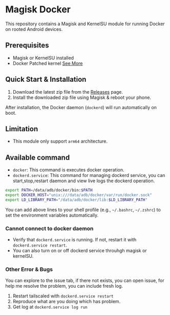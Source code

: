 # Magisk Docker

This repository contains a Magisk and KernelSU module for running Docker on rooted Android devices.

## Prerequisites
- Magisk or KernelSU installed
- Docker Patched kernel [See More](https://gist.github.com/FreddieOliveira/efe850df7ff3951cb62d74bd770dce27)

## Quick Start & Installation

1. Download the latest zip file from the [Releases](https://github.com/mgksu/dockerd/releases/latest) page.
2. Install the downloaded zip file using Magisk & reboot your phone.


After installation, the Docker daemon (`dockerd`) will run automatically on boot.

## Limitation

- This module only support `arm64` architecture.

## Available command

- `docker`: This command is executes docker operation.
- `dockerd.service`: This command for managing dockerd service, you can start,stop,restart daemon and view live logs the dockerd operation.

```sh
export PATH=/data/adb/docker/bin:$PATH
export DOCKER_HOST="unix:///data/adb/docker/var/run/docker.sock"
export LD_LIBRARY_PATH="/data/adb/docker/lib:$LD_LIBRARY_PATH"
```
You can add above lines to your shell profile (e.g., `~/.bashrc`, `~/.zshrc`) to set the environment variables automatically.

### Cannot connect to docker daemon

- Verify that `dockerd.service` is running. If not, restart it with `dockerd.service restart`.
- You can also turn on or off dockerd service throuhgh magisk or kernelSU.

### Other Error & Bugs

You can explore to the issue tab, if there not exists, you can open issue, for help me resolve the problem, you can include fresh log.

1. Restart tailscaled with `dockerd.service restart`
2. Reproduce what are you doing which has problem.
3. Get log at `dockerd.service log run`
